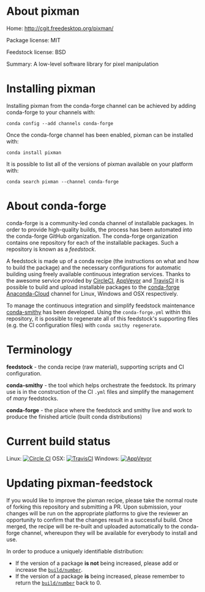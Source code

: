 About pixman
============

Home: http://cgit.freedesktop.org/pixman/

Package license: MIT

Feedstock license: BSD

Summary: A low-level software library for pixel manipulation



Installing pixman
=================

Installing pixman from the conda-forge channel can be achieved by adding conda-forge to your channels with:

```
conda config --add channels conda-forge
```

Once the conda-forge channel has been enabled, pixman can be installed with:

```
conda install pixman
```

It is possible to list all of the versions of pixman available on your platform with:

```
conda search pixman --channel conda-forge
```


About conda-forge
=================

conda-forge is a community-led conda channel of installable packages.
In order to provide high-quality builds, the process has been automated into the
conda-forge GitHub organization. The conda-forge organization contains one repository 
for each of the installable packages. Such a repository is known as a *feedstock*.

A feedstock is made up of a conda recipe (the instructions on what and how to build
the package) and the necessary configurations for automatic building using freely
available continuous integration services. Thanks to the awesome service provided by
[CircleCI](https://circleci.com/), [AppVeyor](http://www.appveyor.com/)
and [TravisCI](https://travis-ci.org/) it is possible to build and upload installable
packages to the [conda-forge](https://anaconda.org/conda-forge)
[Anaconda-Cloud](http://docs.anaconda.org/) channel for Linux, Windows and OSX respectively.

To manage the continuous integration and simplify feedstock maintenance
[conda-smithy](http://github.com/conda-forge/conda-smithy) has been developed.
Using the ``conda-forge.yml`` within this repository, it is possible to regenerate all of
this feedstock's supporting files (e.g. the CI configuration files) with ``conda smithy regenerate``.


Terminology
===========

**feedstock** - the conda recipe (raw material), supporting scripts and CI configuration.

**conda-smithy** - the tool which helps orchestrate the feedstock.
                   Its primary use is in the construction of the CI ``.yml`` files
                   and simplify the management of *many* feedstocks.

**conda-forge** - the place where the feedstock and smithy live and work to
                  produce the finished article (built conda distributions)

Current build status
====================
Linux: [![Circle CI](https://circleci.com/gh/conda-forge/pixman-feedstock.svg?style=svg)](https://circleci.com/gh/conda-forge/pixman-feedstock)
OSX: [![TravisCI](https://travis-ci.org/conda-forge/pixman-feedstock.svg?branch=master)](https://travis-ci.org/conda-forge/pixman-feedstock) 
Windows: [![AppVeyor](https://ci.appveyor.com/api/projects/status/github/conda-forge/pixman-feedstock?svg=True)](https://ci.appveyor.com/project/conda-forge/pixman-feedstock/branch/master)


Updating pixman-feedstock
=========================

If you would like to improve the pixman recipe, please take the normal
route of forking this repository and submitting a PR. Upon submission, your changes will
be run on the appropriate platforms to give the reviewer an opportunity to confirm that the
changes result in a successful build. Once merged, the recipe will be re-built and uploaded
automatically to the conda-forge channel, whereupon they will be available for everybody to
install and use.

In order to produce a uniquely identifiable distribution:
 * If the version of a package **is not** being increased, please add or increase
   the [``build/number``](http://conda.pydata.org/docs/building/meta-yaml.html#build-number-and-string). 
 * If the version of a package **is** being increased, please remember to return
   the [``build/number``](http://conda.pydata.org/docs/building/meta-yaml.html#build-number-and-string)
   back to 0.
